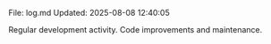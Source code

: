 File: log.md
Updated: 2025-08-08 12:40:05

Regular development activity.
Code improvements and maintenance.
